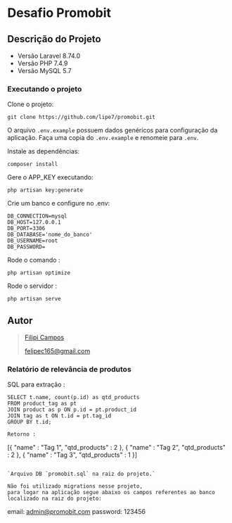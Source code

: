 # Desafio Promobit

## Descrição do Projeto

-   Versão Laravel 8.74.0
-   Versão PHP 7.4.9
-   Versão MySQL 5.7

### Executando o projeto

Clone o projeto:

```
git clone https://github.com/lipe7/promobit.git
```

O arquivo `.env.example` possuem dados genéricos para configuração da aplicação. Faça uma copia do `.env.example` e renomeie para `.env`.

Instale as dependências:

```
composer install
```

Gere o APP_KEY executando:

```
php artisan key:generate
```

Crie um banco e configure no .env:

```
DB_CONNECTION=mysql
DB_HOST=127.0.0.1
DB_PORT=3306
DB_DATABASE='nome_do_banco'
DB_USERNAME=root
DB_PASSWORD=
```

Rode o comando :

```
php artisan optimize
```

Rode o servidor :

```
php artisan serve
```

## Autor

> [Filipi Campos](https://www.linkedin.com/in/7lipe/)
>
> [felipec165@gmail.com](mailto:felipec165@gmail.com)

### Relatório de relevância de produtos

SQL para extração :

```
SELECT t.name, count(p.id) as qtd_products
FROM product_tag as pt
JOIN product as p ON p.id = pt.product_id
JOIN tag as t ON t.id = pt.tag_id
GROUP BY t.id;

Retorno :

```

[{
    "name" : "Tag 1",
    "qtd_products" : 2
},
{
    "name" : "Tag 2",
    "qtd_products" : 2
},
{
    "name" : "Tag 3",
    "qtd_products" : 1
}]

```

`Arquivo DB `promobit.sql` na raiz do projeto.`

Não foi utilizado migrations nesse projeto, 
para logar na aplicação segue abaixo os campos referentes ao banco localizado na raiz do projeto:

```

email: admin@promobit.com
password: 123456

```

